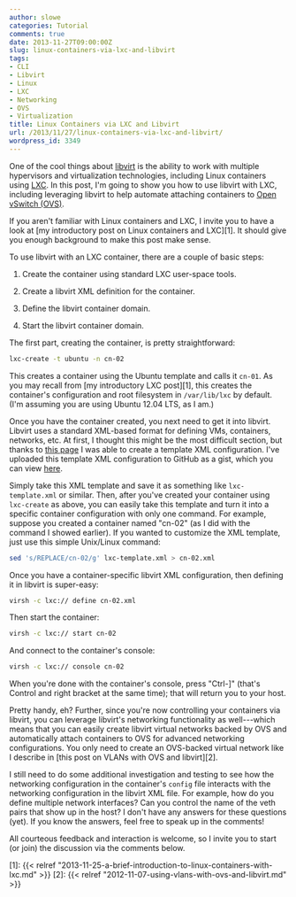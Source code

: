 ```yaml
---
author: slowe
categories: Tutorial
comments: true
date: 2013-11-27T09:00:00Z
slug: linux-containers-via-lxc-and-libvirt
tags:
- CLI
- Libvirt
- Linux
- LXC
- Networking
- OVS
- Virtualization
title: Linux Containers via LXC and Libvirt
url: /2013/11/27/linux-containers-via-lxc-and-libvirt/
wordpress_id: 3349
---
```


One of the cool things about [libvirt](http://libvirt.org/) is the ability to work with multiple hypervisors and virtualization technologies, including Linux containers using [LXC](http://linuxcontainers.org/). In this post, I'm going to show you how to use libvirt with LXC, including leveraging libvirt to help automate attaching containers to [Open vSwitch (OVS)](http://openvswitch.org/).

If you aren't familiar with Linux containers and LXC, I invite you to have a look at [my introductory post on Linux containers and LXC][1]. It should give you enough background to make this post make sense.

To use libvirt with an LXC container, there are a couple of basic steps:

1. Create the container using standard LXC user-space tools.

2. Create a libvirt XML definition for the container.

3. Define the libvirt container domain.

4. Start the libvirt container domain.

The first part, creating the container, is pretty straightforward:

```bash
lxc-create -t ubuntu -n cn-02
```

This creates a container using the Ubuntu template and calls it `cn-01`. As you may recall from [my introductory LXC post][1], this creates the container's configuration and root filesystem in `/var/lib/lxc` by default. (I'm assuming you are using Ubuntu 12.04 LTS, as I am.)

Once you have the container created, you next need to get it into libvirt. Libvirt uses a standard XML-based format for defining VMs, containers, networks, etc. At first, I thought this might be the most difficult section, but thanks to [this page](https://wiki.ubuntu.com/SergeHallyn_libvirtlxc) I was able to create a template XML configuration. I've uploaded this template XML configuration to GitHub as a gist, which you can view [here](https://gist.github.com/scottslowe/7647800).

Simply take this XML template and save it as something like `lxc-template.xml` or similar. Then, after you've created your container using `lxc-create` as above, you can easily take this template and turn it into a specific container configuration with only one command. For example, suppose you created a container named "cn-02" (as I did with the command I showed earlier). If you wanted to customize the XML template, just use this simple Unix/Linux command:

```bash
sed 's/REPLACE/cn-02/g' lxc-template.xml > cn-02.xml
```

Once you have a container-specific libvirt XML configuration, then defining it in libvirt is super-easy:

```bash
virsh -c lxc:// define cn-02.xml
```

Then start the container:

```bash
virsh -c lxc:// start cn-02
```

And connect to the container's console:

```bash
virsh -c lxc:// console cn-02
```

When you're done with the container's console, press "Ctrl-]" (that's Control and right bracket at the same time); that will return you to your host.

Pretty handy, eh? Further, since you're now controlling your containers via libvirt, you can leverage libvirt's networking functionality as well---which means that you can easily create libvirt virtual networks backed by OVS and automatically attach containers to OVS for advanced networking configurations. You only need to create an OVS-backed virtual network like I describe in [this post on VLANs with OVS and libvirt][2].

I still need to do some additional investigation and testing to see how the networking configuration in the container's `config` file interacts with the networking configuration in the libvirt XML file. For example, how do you define multiple network interfaces? Can you control the name of the veth pairs that show up in the host? I don't have any answers for these questions (yet). If you know the answers, feel free to speak up in the comments!

All courteous feedback and interaction is welcome, so I invite you to start (or join) the discussion via the comments below.

[1]: {{< relref "2013-11-25-a-brief-introduction-to-linux-containers-with-lxc.md" >}}
[2]: {{< relref "2012-11-07-using-vlans-with-ovs-and-libvirt.md" >}}
